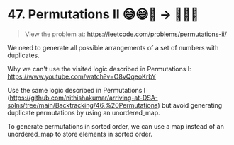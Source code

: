 # 47. Permutations II 😅😅🤣 -> 🤣😅😅
> View the problem at: https://leetcode.com/problems/permutations-ii/

We need to generate all possible arrangements of a set of numbers with duplicates. 

Why we can't use the visited logic described in Permutations I: https://www.youtube.com/watch?v=O8vQqeoKrbY

Use the same logic described in Permutations I (https://github.com/nithishakumar/arriving-at-DSA-solns/tree/main/Backtracking/46.%20Permutations) but avoid generating duplicate permutations by using an unordered_map.

To generate permutations in sorted order, we can use a map instead of an unordered_map to store elements in sorted order.






